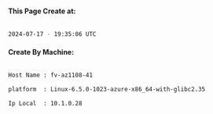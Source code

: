 
   
#### This Page Create at:

```bash

2024-07-17 - 19:35:06 UTC

```

#### Create By Machine:

```bash

Host Name : fv-az1108-41

platform  : Linux-6.5.0-1023-azure-x86_64-with-glibc2.35

Ip Local  : 10.1.0.28

```

